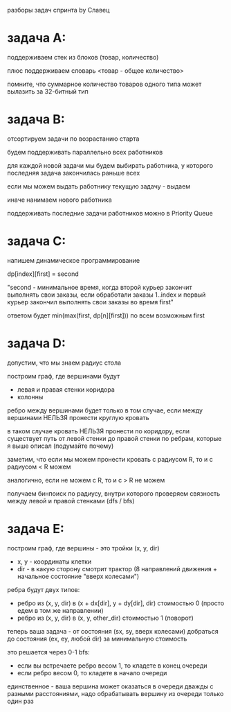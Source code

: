 разборы задач спринта by Славец

# задача А:

поддерживаем стек из блоков (товар, количество)

плюс поддерживаем словарь <товар - общее количество>

помните, что суммарное количество товаров одного типа может вылазить за 32-битный тип

# задача B:

отсортируем задачи по возрастанию старта

будем поддерживать параллельно всех работников

для каждой новой задачи мы будем выбирать работника, у которого последняя задача закончилась раньше всех

если мы можем выдать работнику текущую задачу - выдаем

иначе нанимаем нового работника

поддерживать последние задачи работников можно в Priority Queue

# задача С:

напишем динамическое программирование

dp[index][first] = second

"second - минимальное время, когда второй курьер закончит выполнять свои заказы, если обработали заказы 1..index и первый курьер закончил выполнять свои заказы во время first"

ответом будет min(max(first, dp[n][first])) по всем возможным first

# задача D:

допустим, что мы знаем радиус стола

построим граф, где вершинами будут
- левая и правая стенки коридора
- колонны

ребро между вершинами будет только в том случае, если между вершинами НЕЛЬЗЯ пронести круглую кровать

в таком случае кровать НЕЛЬЗЯ пронести по коридору, если существует путь от левой стенки до правой стенки по ребрам, которые я выше описал (подумайте почему)

заметим, что если мы можем пронести кровать с радиусом R, то и с радиусом < R можем

аналогично, если не можем с R, то и с > R не можем

получаем бинпоиск по радиусу, внутри которого проверяем связность между левой и правой стенками (dfs / bfs)

# задача E:

построим граф, где вершины - это тройки (x, y, dir)

- x, y - координаты клетки
- dir - в какую сторону смотрит трактор (8 направлений движения + начальное состояние "вверх колесами")

ребра будут двух типов:

- ребро из (x, y, dir) в (x + dx[dir], y + dy[dir], dir) стоимостью 0 (просто едем в том же направлении)
- ребро из (x, y, dir) в (x, y, other_dir) стоимостью 1 (поворот)

теперь ваша задача - от состояния (sx, sy, вверх колесами) добраться до состояния (ex, ey, любой dir) за минимальную стоимость

это решается через 0-1 bfs:
- если вы встречаете ребро весом 1, то кладете в конец очереди
- если ребро весом 0, то кладете в начало очереди

единственное - ваша вершина может оказаться в очереди дважды с разными расстояниями, надо обрабатывать вершину из очереди только один раз